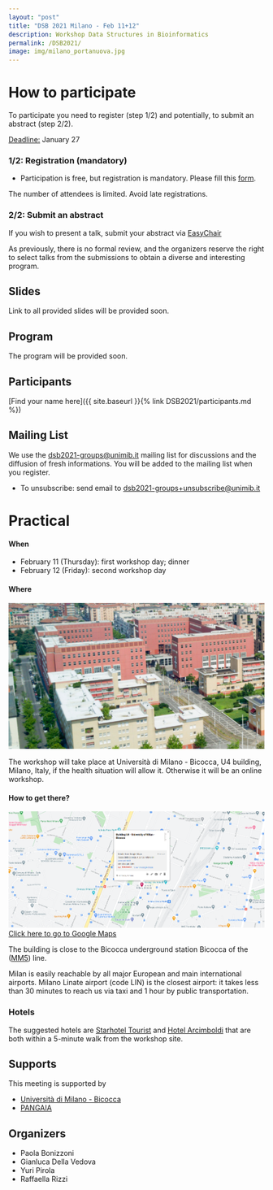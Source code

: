 ```yaml
---
layout: "post"
title: "DSB 2021 Milano - Feb 11+12"
description: Workshop Data Structures in Bioinformatics
permalink: /DSB2021/
image: img/milano_portanuova.jpg
---
```

# How to participate
To participate you need to register (step 1/2) and potentially, to submit an abstract (step 2/2). 

<u>Deadline:</u> January 27

### 1/2: Registration (mandatory) 

* Participation is free, but registration is mandatory. Please fill this [form](https://docs.google.com/forms/d/e/1FAIpQLSevYzjniyLKGT93ryzwqvaaotoBV0BZuqeNUGYQb7ZksyB5iw/viewform?usp=sf_link).

The number of attendees is limited. Avoid late registrations.

### 2/2: Submit an abstract
If you wish to present a talk, submit your abstract via [EasyChair](https://easychair.org/conferences/?conf=dsb2021)

As previously, there is no formal review, and the organizers reserve the  right to select talks from the submissions to obtain a diverse and  interesting program. 

## Slides

Link to all provided slides will be provided soon.

## Program

The program will be provided soon.



## Participants

[Find your name here]({{ site.baseurl }}{% link DSB2021/participants.md %})

## Mailing List
We use the dsb2021-groups@unimib.it mailing list for discussions and the diffusion of fresh informations. 
You will be added to the mailing list when you register.

* To unsubscribe: send email to dsb2021-groups+unsubscribe@unimib.it


# Practical
#### When
<!-- * any time before January 15: register and submit a talk (via [EasyChair](https://easychair.org/my/conference?conf=dsb2020)) -->
* February 11 (Thursday): first workshop day; dinner
* February 12 (Friday): second workshop day

#### Where

![University of Milan-Bicocca U4](img/bicocca.png) 

The workshop will take place at Università di Milano - Bicocca, U4 building, Milano, Italy, if the health situation will allow it.
Otherwise it will be an online workshop.


#### How to get there?

![Google Maps directions](img/U4.png)
[Click here to go to Google Maps](https://www.google.com/maps/d/edit?mid=15abaZDT8Q0l6jSsy58cDcDXghLLVOc8o&usp=sharing)


The building is close to the Bicocca underground station Bicocca of the 
([MM5](https://en.wikipedia.org/wiki/Milan_Metro_Line_5)) line.

Milan is easily reachable by all major European and main international airports.
Milano Linate airport (code LIN) is the closest airport: it takes less
than 30 minutes to reach us via taxi and 1 hour by public
transportation.


### Hotels
The suggested hotels are [Starhotel Tourist](http://www.starhotels.com/en/our-hotels/tourist-milan/) and [Hotel Arcimboldi](http://www.hotelarcimboldi.it/en/) that are both within a 5-minute walk from the workshop site.

## Supports
This meeting is supported by 

*  [Università di Milano - Bicocca](https://www.unimib.it)
*  [PANGAIA](https://www.pangenome.eu/)

## Organizers

* Paola Bonizzoni
* Gianluca Della Vedova
* Yuri Pirola
* Raffaella Rizzi
